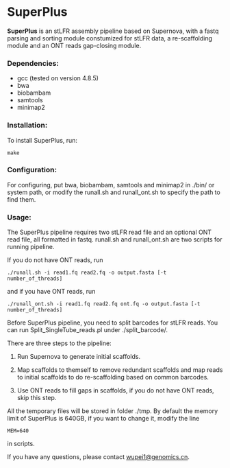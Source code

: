# SuperPlus

**SuperPlus** is an stLFR assembly pipeline based on Supernova, with a fastq parsing and sorting module constumized for stLFR data, a re-scaffolding module and an ONT reads gap-closing module. 

### Dependencies:

* gcc (tested on version 4.8.5)
* bwa
* biobambam
* samtools
* minimap2

### Installation: 

To install SuperPlus, run:
```
make
```
### Configuration:

For configuring, put bwa, biobambam, samtools and minimap2 in ./bin/ or system path, or modify the runall.sh and runall_ont.sh to specify the path to find them.

### Usage:

The SuperPlus pipeline requires two stLFR read file and an optional ONT read file, all formatted in fastq. runall.sh and runall_ont.sh are two scripts for running pipeline.

If you do not have ONT reads, run
```
./runall.sh -i read1.fq read2.fq -o output.fasta [-t number_of_threads]
```
and if you have ONT reads, run
 ```
./runall_ont.sh -i read1.fq read2.fq ont.fq -o output.fasta [-t number_of_threads]
```

Before SuperPlus pipeline, you need to split barcodes for stLFR reads. You can run Split_SingleTube_reads.pl under ./split_barcode/.

There are three steps to the pipeline:

1. Run Supernova to generate initial scaffolds.

2. Map scaffolds to themself to remove redundant scaffolds and map reads to initial scaffolds to do re-scaffolding based on common barcodes.

3. Use ONT reads to fill gaps in scaffolds, if you do not have ONT reads, skip this step.

All the temporary files will be stored in folder ./tmp. By default the memory limit of SuperPlus is 640GB, if you want to change it, modify the line 
```
MEM=640
```
in scripts.

If you have any questions, please contact wupei1@genomics.cn.

